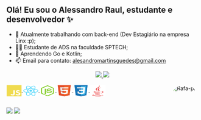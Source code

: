 ## Olá! Eu sou o Alessandro Raul, estudante e desenvolvedor ✨

- 🔭 Atualmente trabalhando com back-end (Dev Estagiário na empresa Linx :p);
- 👨‍🎓 Estudante de ADS na faculdade SPTECH;
- 🌱 Aprendendo Go e Kotlin;
- 📫 Email para contato: alesandromartinsguedes@gmail.com

<div align="center">
  <a href="https://github.com/alessandro-raul">
  <img height="180em" src="https://github-readme-stats.vercel.app/api?username=alessandro-raul&show_icons=true&theme=dark&include_all_commits=true&count_private=true"/>
  <img height="180em" src="https://github-readme-stats.vercel.app/api/top-langs/?username=alessandro-raul&layout=compact&langs_count=7&theme=dark"/>
</div>
<div style="display: inline_block"><br>
  <img align="center" alt="Ale-Js" height="30" width="40" src="https://raw.githubusercontent.com/devicons/devicon/master/icons/javascript/javascript-plain.svg">
  <img align="center" alt="Ale-React" height="30" width="40" src="https://raw.githubusercontent.com/devicons/devicon/master/icons/react/react-original.svg">
  <img align="center" alt="Ale-Node" height="30" width="40" src="https://raw.githubusercontent.com/devicons/devicon/master/icons/nodejs/nodejs-original.svg">
  <img align="center" alt="Ale-HTML" height="30" width="40" src="https://raw.githubusercontent.com/devicons/devicon/master/icons/html5/html5-original.svg">
  <img align="center" alt="Ale-CSS" height="30" width="40" src="https://raw.githubusercontent.com/devicons/devicon/master/icons/css3/css3-original.svg">
  <img align="center" alt="Ale-Java" height="30" width="40" src="https://raw.githubusercontent.com/devicons/devicon/master/icons/java/java-plain.svg">
  <img align="right" alt="Rafa-pic" height="150" style="border-radius:50px;" src="https://cdn.discordapp.com/attachments/805889593555550208/941502836255096892/Friday_Favorites_Pokemon_Games_-_Double_Jump.gif">
</div>
  
  ##
 
<div> 
  <a href = "mailto:alesandromartinsguedes@gmail.com"><img src="https://img.shields.io/badge/-Gmail-%23333?style=for-the-badge&logo=gmail&logoColor=white" target="_blank"></a>
  <a href="https://www.linkedin.com/in/alessandroraul" target="_blank"><img src="https://img.shields.io/badge/-LinkedIn-%230077B5?style=for-the-badge&logo=linkedin&logoColor=white" target="_blank"></a> 
 
</div>
